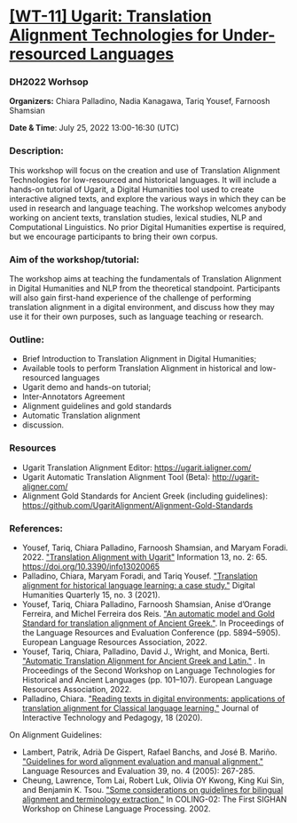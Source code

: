 
# [[WT-11]  Ugarit: Translation Alignment Technologies for Under-resourced Languages](https://dh2022.adho.org/workshops-and-tutorials/wt-11)
### DH2022 Worhsop 

**Organizers:** Chiara Palladino, Nadia Kanagawa, Tariq Yousef, Farnoosh Shamsian

**Date & Time**: July 25, 2022 13:00-16:30 (UTC)

### Description:

This workshop will focus on the creation and use of Translation Alignment Technologies for low-resourced and historical languages. It will include a hands-on tutorial of Ugarit, a Digital Humanities tool used to create interactive aligned texts, and explore the various ways in which they can be used in research and language teaching. The workshop welcomes anybody working on ancient texts, translation studies, lexical studies, NLP and Computational Linguistics. No prior Digital Humanities expertise is required, but we encourage participants to bring their own corpus.

### Aim of the workshop/tutorial:

The workshop aims at teaching the fundamentals of Translation Alignment in Digital Humanities and NLP from the theoretical standpoint. Participants will also gain first-hand experience of the challenge of performing translation alignment in a digital environment, and discuss how they may use it for their own purposes, such as language teaching or research. 

        

### Outline:

- Brief Introduction to Translation Alignment in Digital Humanities; 
- Available tools to perform Translation Alignment in historical and low-resourced languages
- Ugarit demo and hands-on tutorial; 
- Inter-Annotators Agreement
- Alignment guidelines and gold standards
- Automatic Translation alignment
- discussion.


### Resources
- Ugarit Translation Alignment Editor: https://ugarit.ialigner.com/
- Ugarit Automatic Translation Alignment Tool (Beta): http://ugarit-aligner.com/
- Alignment Gold Standards for Ancient Greek (including guidelines): https://github.com/UgaritAlignment/Alignment-Gold-Standards

### References:
- Yousef, Tariq, Chiara Palladino, Farnoosh Shamsian, and Maryam Foradi. 2022. ["Translation Alignment with Ugarit"](https://www.mdpi.com/2078-2489/13/2/65/pdf?version=1644549376) Information 13, no. 2: 65. https://doi.org/10.3390/info13020065
- Palladino, Chiara, Maryam Foradi, and Tariq Yousef. ["Translation alignment for historical language learning: a case study."](https://www.proquest.com/docview/2603407508?pq-origsite=gscholar&fromopenview=true) Digital Humanities Quarterly 15, no. 3 (2021).
- Yousef, Tariq, Chiara Palladino, Farnoosh Shamsian, Anise d’Orange Ferreira, and Michel Ferreira dos Reis. ["An automatic model and Gold Standard for translation alignment of Ancient Greek."](http://www.lrec-conf.org/proceedings/lrec2022/pdf/2022.lrec-1.634.pdf). In Proceedings of the Language Resources and Evaluation Conference (pp. 5894–5905). European Language Resources Association, 2022.
- Yousef, Tariq, Chiara, Palladino, David J., Wright, and Monica, Berti. ["Automatic Translation Alignment for Ancient Greek and Latin."](http://www.lrec-conf.org/proceedings/lrec2022/workshops/LT4HALA/pdf/2022.lt4hala2022-1.14.pdf) . In Proceedings of the Second Workshop on Language Technologies for Historical and Ancient Languages (pp. 101–107). European Language Resources Association, 2022.
- Palladino, Chiara. ["Reading texts in digital environments: applications of translation alignment for Classical language learning."](https://jitp.commons.gc.cuny.edu/reading-texts-in-digital-environments-applications-of-translation-alignment-for-classical-language-learning/) Journal of Interactive Technology and Pedagogy, 18 (2020).

On Alignment Guidelines:
- Lambert, Patrik, Adrià De Gispert, Rafael Banchs, and José B. Mariño. ["Guidelines for word alignment evaluation and manual alignment."](https://link.springer.com/content/pdf/10.1007/s10579-005-4822-5.pdf) Language Resources and Evaluation 39, no. 4 (2005): 267-285.
- Cheung, Lawrence, Tom Lai, Robert Luk, Olivia OY Kwong, King Kui Sin, and Benjamin K. Tsou. ["Some considerations on guidelines for bilingual alignment and terminology extraction."](https://aclanthology.org/W02-1802.pdf) In COLING-02: The First SIGHAN Workshop on Chinese Language Processing. 2002.
